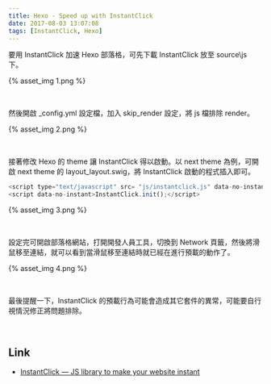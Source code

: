 ```yaml
---
title: Hexo - Speed up with InstantClick
date: 2017-08-03 13:07:08
tags: [InstantClick, Hexo]
---
```


要用 InstantClick 加速 Hexo 部落格，可先下載 InstantClick 放至 source\js 下。  

<!-- More -->

{% asset_img 1.png %}

<br/>


然後開啟 _config.yml 設定檔，加入 skip_render 設定，將 js 檔排除 render。  

{% asset_img 2.png %}

<br/>


接著修改 Hexo 的 theme 讓 InstantClick 得以啟動。以 next theme 為例，可開啟 next theme 的 layout\_layout.swig，將 InstantClick 啟動的程式插入即可。  

```js
<script type="text/javascript" src= "js/instantclick.js" data-no-instant></script>
<script data-no-instant>InstantClick.init();</script>
```

{% asset_img 3.png %}

<br/>


設定完可開啟部落格網站，打開開發人員工具，切換到 Network 頁籤，然後將滑鼠移至連結，就可以看到當滑鼠移至連結時就已經在進行預載的動作了。  

{% asset_img 4.png %}

<br/>


最後提醒一下，InstantClick 的預載行為可能會造成其它套件的異常，可能要自行視情況修正將問題排除。  

<br/>


Link
----
* [InstantClick — JS library to make your website instant](http://instantclick.io/)